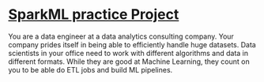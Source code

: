 # [SparkML practice Project](https://www.coursera.org/learn/machine-learning-with-apache-spark/ungradedLti/6Zy8D/practice-project-create-a-machine-learning-pipeline-for-a-regression-project)

You are a data engineer at a data analytics consulting company. Your company prides itself in being able to efficiently handle huge datasets. Data scientists in your office need to work with different algorithms and data in different formats. While they are good at Machine Learning, they count on you to be able do ETL jobs and build ML pipelines.
